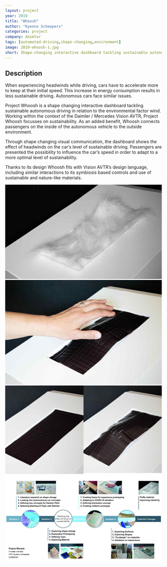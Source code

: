 ```yaml
---
layout: project
year: 2019
title: "Whoosh"
author: "Kyenno Scheepers"
categories: project
company: daimler
tags: [automated-driving,shape-changing,environment]
image: 2019-whoosh-1.jpg
short: Shape-changing interactive dashboard tackling sustainable autonomous driving in relation to the environmental factor wind..
---
```


## Description
When experiencing headwinds while driving, cars have to accelerate more to keep at their initial speed. This increase in energy consumption results in less sustainable driving. Autonomous cars face similar issues.

Project Whoosh is a shape changing interactive dashboard tackling sustainable autonomous driving in relation to the environmental factor wind. Working within the context of the Daimler / Mercedes Vision AVTR, Project Whoosh focusses on sustainability. As an added benefit, Whoosh connects passengers on the inside of the autonomous vehicle to the outside environment.

Through shape changing visual communication, the dashboard shows the effect of headwinds on the car’s level of sustainable driving. Passengers are presented the possibility to influence the car’s speed in order to adapt to a more optimal level of sustainability.

Thanks to its design Whoosh fits with Vision AVTR’s design language, including similar interactions to its symbiosis based controls and use of sustainable and nature-like materials.

<div class="project-image">
  <img src="/assets/img/2019-whoosh-2.jpg">
</div>
<div class="project-image">
  <img src="/assets/img/2019-whoosh-3.jpg">
</div>
<div class="project-image">
  <img src="/assets/img/2019-whoosh-4.jpg">
</div>
<div class="project-image">
  <img src="/assets/img/2019-whoosh-5.jpg">
</div>